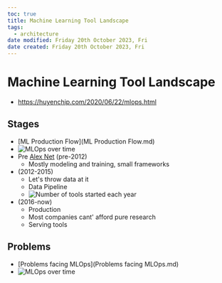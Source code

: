 ```yaml
---
toc: true
title: Machine Learning Tool Landscape
tags:
  - architecture
date modified: Friday 20th October 2023, Fri
date created: Friday 20th October 2023, Fri
---
```


# Machine Learning Tool Landscape

- https://huyenchip.com/2020/06/22/mlops.html

## Stages
- [ML Production Flow](ML Production Flow.md)
- ![MLOps over time](https://huyenchip.com/assets/pics/mlops/mlops_1.png)
- Pre [Alex Net](Alex%20Net.md)  (pre-2012)
	- Mostly modeling and training, small frameworks
- (2012-2015)
	- Let's throw data at it
	- Data Pipeline
	- ![Number of tools started each year](https://huyenchip.com/assets/pics/mlops/mlops_2.png)
- (2016-now)
	- Production
	- Most companies cant' afford pure research
	- Serving tools

## Problems
- [Problems facing MLOps](Problems facing MLOps.md)
- ![MLOps over time](https://huyenchip.com/assets/pics/mlops/mlops_3.png)
